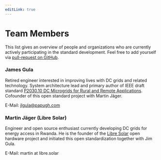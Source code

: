 ```yaml
---
editLink: true
---
```


# Team Members

This list gives an overview of people and organizations who are currently actively participating in the standard development. Feel free to add yourself via [pull-request on GitHub](contributing.md).

### James Gula

<a name="JamesGula"></a>Retired engineer interested in improving lives with DC grids and related technology. System architecture lead and primary author of IEEE draft standard [P2030.10 DC Microgrids for Rural and Remote Applications](https://site.ieee.org/sagroups-2030-10/). Cofounder of this open standard project with Martin Jäger.

E-Mail: <a href="mailto:jlgula@papugh.com" target="_top">jlgula@papugh.com</a>

### Martin Jäger (Libre Solar)

<a name="MartinJäger"></a>Engineer and open source enthusiast currently developing DC grids for energy access in Rwanda. He is the founder of the [Libre Solar](https://libre.solar) open hardware project and initiated this open standardization together with Jim Gula.

E-Mail: martin at libre.solar
